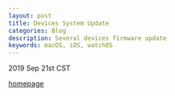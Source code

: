 ```yaml
---
layout: post
title: Devices System Update
categories: Blog
description: Several devices firmware update
keywords: macOS, iOS, watchOS
---
```


2019 Sep 21st CST


[homepage](/)